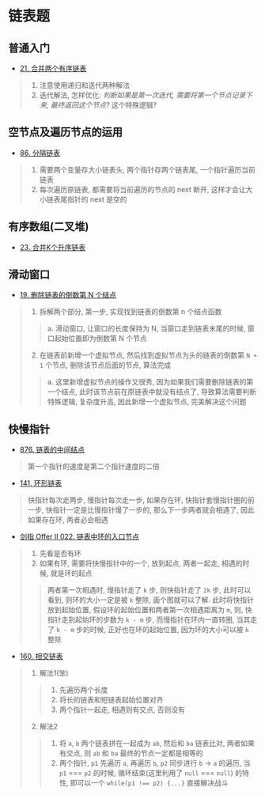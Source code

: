 # 链表题
## 普通入门 
- [21. 合并两个有序链表](https://leetcode.cn/problems/merge-two-sorted-lists/description/)
> 1. 注意使用递归和迭代两种解法
> 2. 迭代解法, 怎样优化: *判断如果是第一次迭代, 需要将第一个节点记录下来, 最终返回这个节点?* 这个特殊逻辑?

## 空节点及遍历节点的运用
- [86. 分隔链表](https://leetcode.cn/problems/partition-list/)
> 1. 需要两个变量存大小链表头, 两个指针存两个链表尾, 一个指针遍历当前链表
> 2. 每次遍历原链表, 都需要将当前遍历的节点的 next 断开, 这样才会让大小链表尾指针的 next 是空的

## 有序数组(二叉堆)
- [23. 合并K个升序链表](https://leetcode.cn/problems/merge-k-sorted-lists/)

## 滑动窗口
- [19. 删除链表的倒数第 N 个结点](https://leetcode.cn/problems/remove-nth-node-from-end-of-list/)
> 1. 拆解两个部分, 第一步, 实现找到链表的倒数第 n 个结点函数
> > a. 滑动窗口, 让窗口的长度保持为 N, 当窗口走到链表末尾的时候, 窗口起始位置即为倒数第 N 个节点
> 2. 在链表前新增一个虚拟节点, 然后找到虚拟节点为头的链表的倒数第 `N + 1` 个节点, 删除该节点后面的节点, 算法完成
> > a. 这里新增虚拟节点的操作又很秀, 因为如果我们需要删除链表的第一个结点, 此时该节点前在原链表中就没有结点了, 导致算法需要判断特殊逻辑, 复杂度升高, 因此新增一个虚拟节点, 完美解决这个问题

## 快慢指针
- [876. 链表的中间结点](https://leetcode.cn/problems/middle-of-the-linked-list)
> 第一个指针的速度是第二个指针速度的二倍

- [141. 环形链表](https://leetcode.cn/problems/linked-list-cycle)
> 快指针每次走两步, 慢指针每次走一步, 如果存在环, 快指针套慢指针圈的前一步, 快指针一定是比慢指针慢了一步的, 那么下一步两者就会相遇了, 因此如果存在环, 两者必会相遇

- [剑指 Offer II 022. 链表中环的入口节点](https://leetcode.cn/problems/c32eOV)
> 1. 先看是否有环
> 2. 如果有环, 需要将快慢指针中的一个, 放到起点, 两者一起走, 相遇的时候, 就是环的起点
> > 两者第一次相遇时, 慢指针走了 `k` 步, 则快指针走了 `2k` 步, 此时可以看到, 则环的大小一定是被 `k` 整除, 画个图就可以了解. 此时将快指针放到起始位置, 假设环的起始位置和两者第一次相遇距离为 `m`, 则, 快指针走到起始环的步数为 `k - m` 步, 而慢指针在环内一直转圈, 当其走了 `k - m` 步的时候, 正好也在环的起始位置, 因为环的大小可以被 `k` 整除

- [160. 相交链表](https://leetcode.cn/problems/intersection-of-two-linked-lists)
> 1. 解法1(笨)
> > 1. 先遍历两个长度
> > 2. 将长的链表和短链表起始位置对齐
> > 3. 两个指针一起走, 相遇则有交点, 否则没有
> 2. 解法2
> > 1. 将 `a`, `b` 两个链表拼在一起成为 `ab`, 然后和 `ba` 链表比对, 两者如果有交点, 则 `ab` 和 `ba` 最终的节点一定都是相等的
> > 2. 两个指针, `p1` 先遍历 `a`, 再遍历 `b`, `p2` 同步进行 `b` -> `a` 的遍历, 当 `p1` === `p2` 的时候, 循环结束(这里利用了 `null` === `null`) 的特性, 即可以一个 `while(p1 !== p2) {...}` 直接解决战斗  